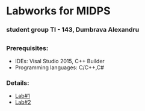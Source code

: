 # **Labworks for MIDPS**

### **student group TI - 143, Dumbrava Alexandru**

##

### **Prerequisites:**

 * IDEs: Visal Studio 2015, C++ Builder
 * Programming languages: C/C++,C# 

### **Details:**

* [Lab#1](https://github.com/DumbravaAlexandru/MIDPS/tree/master/Lab%231)
* [Lab#2](https://github.com/DumbravaAlexandru/MIDPS/tree/master/Lab%232)
 